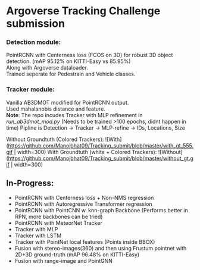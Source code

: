 # Argoverse Tracking Challenge submission

### Detection module:

PointRCNN with Centerness loss (FCOS on 3D) for robust 3D object detection. (mAP 95.12% on KITTI-Easy vs 85.95%)  
Along with Argoverse dataloader.  
Trained seperate for Pedestrain and Vehicle classes.  

### Tracker module:

Vanilla AB3DMOT modified for PointRCNN output.  
Used mahalanobis distance and feature.  
__Note__: The repo incudes Tracker with MLP refinement in _run_ab3dmot_mod.py_ (Needs to be trained >100 epochs, didnt happen in time)
Pipline is Detection -> Tracker -> MLP-refine -> IDs, Locations, Size  

Without Groundtuth (Colored Trackers):
![With](https://github.com/Manojbhat09/Tracking_submit/blob/master/with_gt_555.gif | width=300)
With Groundtuth (white + Colored Trackers):
![Without](https://github.com/Manojbhat09/Tracking_submit/blob/master/without_gt.gif | width=300)

## In-Progress:
* PointRCNN with Centerness loss + Non-NMS regression 
* PointRCNN with Autoregressive Transformer regression
* PointRCNN with PointCNN w. knn-graph Backbone (Performs better in RPN, more backbones can be tried)
* PointRCNN with MeteorNet Tracker
* Tracker with MLP
* Tracker with LSTM 
* Tracker with PointNet local features (Points inside BBOX)
* Fusion with stereo-images(360) and then using Frustum pointnet with 2D+3D ground-truth (mAP 96.48% on KITTI-Easy)
* Fusion with range-image and PointGNN






